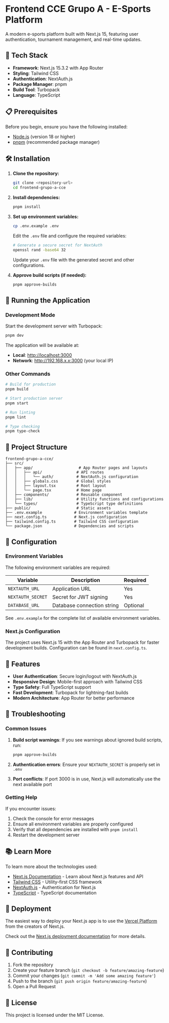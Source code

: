 # Frontend CCE Grupo A - E-Sports Platform

A modern e-sports platform built with Next.js 15, featuring user authentication, tournament management, and real-time updates.

## 🚀 Tech Stack

- **Framework**: Next.js 15.3.2 with App Router
- **Styling**: Tailwind CSS
- **Authentication**: NextAuth.js
- **Package Manager**: pnpm
- **Build Tool**: Turbopack
- **Language**: TypeScript

## 📋 Prerequisites

Before you begin, ensure you have the following installed:

- [Node.js](https://nodejs.org/) (version 18 or higher)
- [pnpm](https://pnpm.io/) (recommended package manager)

## 🛠️ Installation

1. **Clone the repository:**

   ```bash
   git clone <repository-url>
   cd frontend-grupo-a-cce
   ```

2. **Install dependencies:**

   ```bash
   pnpm install
   ```

3. **Set up environment variables:**

   ```bash
   cp .env.example .env
   ```

   Edit the `.env` file and configure the required variables:

   ```bash
   # Generate a secure secret for NextAuth
   openssl rand -base64 32
   ```

   Update your `.env` file with the generated secret and other configurations.

4. **Approve build scripts (if needed):**

   ```bash
   pnpm approve-builds
   ```

## 🚀 Running the Application

### Development Mode

Start the development server with Turbopack:

```bash
pnpm dev
```

The application will be available at:

- **Local**: [http://localhost:3000](http://localhost:3000)
- **Network**: <http://192.168.x.x:3000> (your local IP)

### Other Commands

```bash
# Build for production
pnpm build

# Start production server
pnpm start

# Run linting
pnpm lint

# Type checking
pnpm type-check
```

## 📁 Project Structure

```
frontend-grupo-a-cce/
├── src/
│   ├── app/                    # App Router pages and layouts
│   │   ├── api/               # API routes
│   │   │   └── auth/          # NextAuth.js configuration
│   │   ├── globals.css        # Global styles
│   │   ├── layout.tsx         # Root layout
│   │   └── page.tsx           # Home page
│   ├── components/            # Reusable component
│   ├── lib/                   # Utility functions and configurations
│   └── types/                 # TypeScript type definitions
├── public/                    # Static assets
├── .env.example              # Environment variables template
├── next.config.ts            # Next.js configuration
├── tailwind.config.ts        # Tailwind CSS configuration
└── package.json              # Dependencies and scripts
```

## 🔧 Configuration

### Environment Variables

The following environment variables are required:

| Variable | Description | Required |
|----------|-------------|----------|
| `NEXTAUTH_URL` | Application URL | Yes |
| `NEXTAUTH_SECRET` | Secret for JWT signing | Yes |
| `DATABASE_URL` | Database connection string | Optional |

See `.env.example` for the complete list of available environment variables.

### Next.js Configuration

The project uses Next.js 15 with the App Router and Turbopack for faster development builds. Configuration can be found in `next.config.ts`.

## 🎯 Features

- **User Authentication**: Secure login/logout with NextAuth.js
- **Responsive Design**: Mobile-first approach with Tailwind CSS
- **Type Safety**: Full TypeScript support
- **Fast Development**: Turbopack for lightning-fast builds
- **Modern Architecture**: App Router for better performance

## 🐛 Troubleshooting

### Common Issues

1. **Build script warnings**: If you see warnings about ignored build scripts, run:

   ```bash
   pnpm approve-builds
   ```

2. **Authentication errors**: Ensure your `NEXTAUTH_SECRET` is properly set in `.env`

3. **Port conflicts**: If port 3000 is in use, Next.js will automatically use the next available port

### Getting Help

If you encounter issues:

1. Check the console for error messages
2. Ensure all environment variables are properly configured
3. Verify that all dependencies are installed with `pnpm install`
4. Restart the development server

## 📚 Learn More

To learn more about the technologies used:

- [Next.js Documentation](https://nextjs.org/docs) - Learn about Next.js features and API
- [Tailwind CSS](https://tailwindcss.com/docs) - Utility-first CSS framework
- [NextAuth.js](https://next-auth.js.org/) - Authentication for Next.js
- [TypeScript](https://www.typescriptlang.org/docs/) - TypeScript documentation

## 🚀 Deployment

The easiest way to deploy your Next.js app is to use the [Vercel Platform](https://vercel.com/new?utm_medium=default-template&filter=next.js&utm_source=create-next-app&utm_campaign=create-next-app-readme) from the creators of Next.js.

Check out the [Next.js deployment documentation](https://nextjs.org/docs/app/building-your-application/deploying) for more details.

## 👥 Contributing

1. Fork the repository
2. Create your feature branch (`git checkout -b feature/amazing-feature`)
3. Commit your changes (`git commit -m 'Add some amazing feature'`)
4. Push to the branch (`git push origin feature/amazing-feature`)
5. Open a Pull Request

## 📄 License

This project is licensed under the MIT License.

